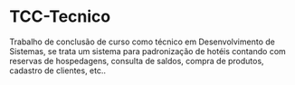 # TCC-Tecnico
Trabalho de conclusão de curso como técnico em Desenvolvimento de Sistemas, se trata um sistema para padronização de hotéis contando com reservas de hospedagens, consulta de saldos, compra de produtos, cadastro de clientes, etc..
